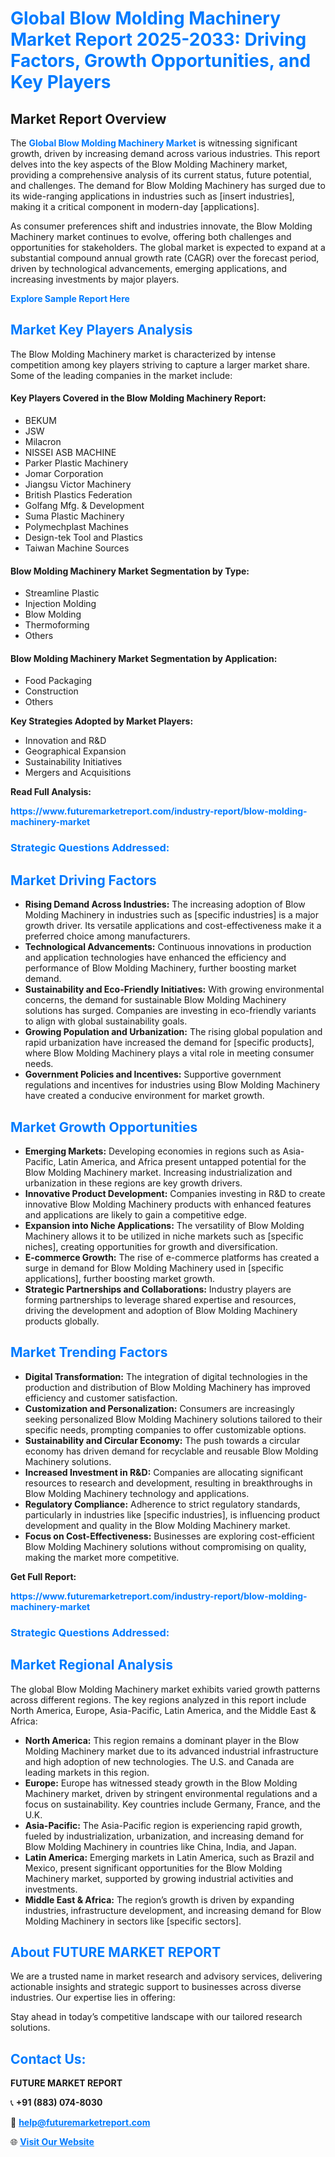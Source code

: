 <h1 style="color: #007BFF;">Global Blow Molding Machinery Market Report 2025-2033: Driving Factors, Growth Opportunities, and Key Players</h1>

<section id="overview">
<h2>Market Report Overview</h2>
<p>The <a href="https://www.futuremarketreport.com/industry-report/blow-molding-machinery-market" style="color: #007BFF; text-decoration: none;"><strong>Global Blow Molding Machinery Market</strong></a> is witnessing significant growth, driven by increasing demand across various industries. This report delves into the key aspects of the Blow Molding Machinery market, providing a comprehensive analysis of its current status, future potential, and challenges. The demand for Blow Molding Machinery has surged due to its wide-ranging applications in industries such as [insert industries], making it a critical component in modern-day [applications].</p>
<p>As consumer preferences shift and industries innovate, the Blow Molding Machinery market continues to evolve, offering both challenges and opportunities for stakeholders. The global market is expected to expand at a substantial compound annual growth rate (CAGR) over the forecast period, driven by technological advancements, emerging applications, and increasing investments by major players.</p>
</section>

<section id="overview">
<p><a href="https://www.futuremarketreport.com/request-sample/reportId=64036" style="color: #007BFF; text-decoration: none;"><strong>Explore Sample Report Here</strong></a></p>
</section>

<section id="key-players">
<h2 style="color: #007BFF;">Market Key Players Analysis</h2>
<p>The Blow Molding Machinery market is characterized by intense competition among key players striving to capture a larger market share. Some of the leading companies in the market include:</p>
<h4>Key Players Covered in the Blow Molding Machinery Report:</h4>
<ul><li>BEKUM</li><li>JSW</li><li>Milacron</li><li>NISSEI ASB MACHINE</li><li>Parker Plastic Machinery</li><li>Jomar Corporation</li><li>Jiangsu Victor Machinery</li><li>British Plastics Federation</li><li>Golfang Mfg. &amp; Development</li><li>Suma Plastic Machinery</li><li>Polymechplast Machines</li><li>Design-tek Tool and Plastics</li><li>Taiwan Machine Sources</li></ul>
<h4>Blow Molding Machinery Market Segmentation by Type:</h4>
<ul><li>Streamline Plastic</li><li>Injection Molding</li><li>Blow Molding</li><li>Thermoforming</li><li>Others</li></ul>

<h4>Blow Molding Machinery Market Segmentation by Application:</h4>
<ul><li>Food Packaging</li><li>Construction</li><li>Others</li></ul>
<p><strong>Key Strategies Adopted by Market Players:</strong></p>
<ul>
<li>Innovation and R&D</li>
<li>Geographical Expansion</li>
<li>Sustainability Initiatives</li>
<li>Mergers and Acquisitions</li>
</ul>
</section>

<section>
<p><strong>Read Full Analysis: </strong></p><a href="https://www.futuremarketreport.com/industry-report/blow-molding-machinery-market" style="color: #007BFF; text-decoration: none;"><strong>https://www.futuremarketreport.com/industry-report/blow-molding-machinery-market</strong></a>
<h3 style="color: #007BFF;">Strategic Questions Addressed:</h3>
</section>

<section id="driving-factors">
<h2 style="color: #007BFF;">Market Driving Factors</h2>
<ul>
<li><strong>Rising Demand Across Industries:</strong> The increasing adoption of Blow Molding Machinery in industries such as [specific industries] is a major growth driver. Its versatile applications and cost-effectiveness make it a preferred choice among manufacturers.</li>
<li><strong>Technological Advancements:</strong> Continuous innovations in production and application technologies have enhanced the efficiency and performance of Blow Molding Machinery, further boosting market demand.</li>
<li><strong>Sustainability and Eco-Friendly Initiatives:</strong> With growing environmental concerns, the demand for sustainable Blow Molding Machinery solutions has surged. Companies are investing in eco-friendly variants to align with global sustainability goals.</li>
<li><strong>Growing Population and Urbanization:</strong> The rising global population and rapid urbanization have increased the demand for [specific products], where Blow Molding Machinery plays a vital role in meeting consumer needs.</li>
<li><strong>Government Policies and Incentives:</strong> Supportive government regulations and incentives for industries using Blow Molding Machinery have created a conducive environment for market growth.</li>
</ul>
</section>

<section id="growth-opportunities">
<h2 style="color: #007BFF;">Market Growth Opportunities</h2>
<ul>
<li><strong>Emerging Markets:</strong> Developing economies in regions such as Asia-Pacific, Latin America, and Africa present untapped potential for the Blow Molding Machinery market. Increasing industrialization and urbanization in these regions are key growth drivers.</li>
<li><strong>Innovative Product Development:</strong> Companies investing in R&D to create innovative Blow Molding Machinery products with enhanced features and applications are likely to gain a competitive edge.</li>
<li><strong>Expansion into Niche Applications:</strong> The versatility of Blow Molding Machinery allows it to be utilized in niche markets such as [specific niches], creating opportunities for growth and diversification.</li>
<li><strong>E-commerce Growth:</strong> The rise of e-commerce platforms has created a surge in demand for Blow Molding Machinery used in [specific applications], further boosting market growth.</li>
<li><strong>Strategic Partnerships and Collaborations:</strong> Industry players are forming partnerships to leverage shared expertise and resources, driving the development and adoption of Blow Molding Machinery products globally.</li>
</ul>
</section>

<section id="trending-factors">
<h2 style="color: #007BFF;">Market Trending Factors</h2>
<ul>
<li><strong>Digital Transformation:</strong> The integration of digital technologies in the production and distribution of Blow Molding Machinery has improved efficiency and customer satisfaction.</li>
<li><strong>Customization and Personalization:</strong> Consumers are increasingly seeking personalized Blow Molding Machinery solutions tailored to their specific needs, prompting companies to offer customizable options.</li>
<li><strong>Sustainability and Circular Economy:</strong> The push towards a circular economy has driven demand for recyclable and reusable Blow Molding Machinery solutions.</li>
<li><strong>Increased Investment in R&D:</strong> Companies are allocating significant resources to research and development, resulting in breakthroughs in Blow Molding Machinery technology and applications.</li>
<li><strong>Regulatory Compliance:</strong> Adherence to strict regulatory standards, particularly in industries like [specific industries], is influencing product development and quality in the Blow Molding Machinery market.</li>
<li><strong>Focus on Cost-Effectiveness:</strong> Businesses are exploring cost-efficient Blow Molding Machinery solutions without compromising on quality, making the market more competitive.</li>
</ul>
</section>

<section>
<p><strong>Get Full Report: </strong></p><a href="https://www.futuremarketreport.com/industry-report/blow-molding-machinery-market" style="color: #007BFF; text-decoration: none;"><strong>https://www.futuremarketreport.com/industry-report/blow-molding-machinery-market</strong></a>
<h3 style="color: #007BFF;">Strategic Questions Addressed:</h3>
</section>


<section id="regional-analysis">
<h2 style="color: #007BFF;">Market Regional Analysis</h2>
<p>The global Blow Molding Machinery market exhibits varied growth patterns across different regions. The key regions analyzed in this report include North America, Europe, Asia-Pacific, Latin America, and the Middle East & Africa:</p>
<ul>
<li><strong>North America:</strong> This region remains a dominant player in the Blow Molding Machinery market due to its advanced industrial infrastructure and high adoption of new technologies. The U.S. and Canada are leading markets in this region.</li>
<li><strong>Europe:</strong> Europe has witnessed steady growth in the Blow Molding Machinery market, driven by stringent environmental regulations and a focus on sustainability. Key countries include Germany, France, and the U.K.</li>
<li><strong>Asia-Pacific:</strong> The Asia-Pacific region is experiencing rapid growth, fueled by industrialization, urbanization, and increasing demand for Blow Molding Machinery in countries like China, India, and Japan.</li>
<li><strong>Latin America:</strong> Emerging markets in Latin America, such as Brazil and Mexico, present significant opportunities for the Blow Molding Machinery market, supported by growing industrial activities and investments.</li>
<li><strong>Middle East & Africa:</strong> The region’s growth is driven by expanding industries, infrastructure development, and increasing demand for Blow Molding Machinery in sectors like [specific sectors].</li>
</ul>
</section>

<footer>
<h2 style="color: #007BFF;">About FUTURE MARKET REPORT</h2>
<p>We are a trusted name in market research and advisory services, delivering actionable insights and strategic support to businesses across diverse industries. Our expertise lies in offering:</p>

<p>Stay ahead in today’s competitive landscape with our tailored research solutions.</p>

<h2 style="color: #007BFF;">Contact Us:</h2>
<p><strong>FUTURE MARKET REPORT</strong></p>
<p>📞 <strong>+91 (883) 074-8030</strong></p>
<p>📧 <strong><a href="mailto:help@futuremarketreport.com" style="color: #007BFF;">help@futuremarketreport.com</a></strong></p>
<p>🌐 <strong><a href="https://www.futuremarketreport.com/" style="color: #007BFF;">Visit Our Website</a></strong></p>
</footer>